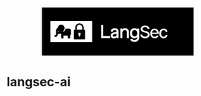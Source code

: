 <h3 align="center">
  <img
    src="https://github.com/langsec-ai/.github/blob/main/banner.png?raw=true"
    height="110"
  />
</h3>

# langsec-ai
